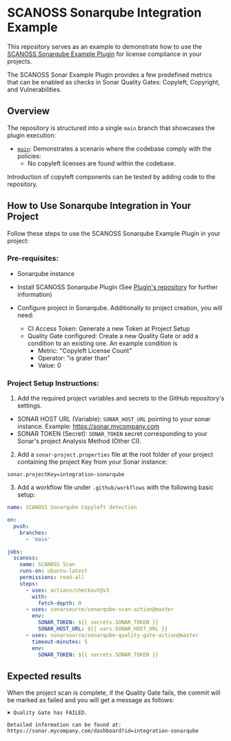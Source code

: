 # SCANOSS Sonarqube Integration Example

This repository serves as an example to demonstrate how to use the [SCANOSS Sonarqube Example Plugin](https://github.com/scanoss/scanoss-sonar-example-plugin/) for license compliance in your projects. 

The SCANOSS Sonar Example Plugin provides a few predefined metrics that can be enabled as checks in Sonar Quality Gates: Copyleft, Copyright, and Vulnerabilities.

## Overview

The repository is structured into a single `main` branch that showcases the plugin execution:

- [`main`](https://github.com/scanoss/integration-sonarqube/tree/main): Demonstrates a scenario where the codebase comply with the policies:
    - No copyleft licenses are found within the codebase.

Introduction of copyleft components can be tested by adding code to the repository.


## How to Use Sonarqube Integration in Your Project

Follow these steps to use the SCANOSS Sonarqube Example Plugin in your project:

### Pre-requisites:

- Sonarqube instance

- Install SCANOSS Sonarqube Plugin (See [Plugin's repository](https://github.com/scanoss/scanoss-sonar-example-plugin/) for further information)

- Configure project in Sonarqube. Additionally to project creation, you will need:
  - CI Access Token: Generate a new Token at Project Setup
  - Quality Gate configured: Create a new Quality Gate or add a condition to an existing one. An example condition is 
    - Metric: "Copyleft License Count" 
    - Operator: "is grater than"
    - Value: 0

### Project Setup Instructions:

1. Add the required project variables and secrets to the GitHub repository's settings.

- SONAR HOST URL (Variable): `SONAR_HOST_URL` pointing to your sonar instance. Example: https://sonar.mycompany.com
- SONAR TOKEN (Secret): `SONAR_TOKEN` secret corresponding to your Sonar's project Analysis Method (Other CI).

2. Add a `sonar-project.properties` file at the root folder of your project containing the project Key from your Sonar instance:
```
sonar.projectKey=integration-sonarqube
```

3. Add a workflow file under `.github/workflows` with the following basic setup:
```yaml
name: SCANOSS Sonarqube Copyleft detection

on:
  push:
    branches:
      - 'main'

jobs:
  scanoss:
    name: SCANOSS Scan
    runs-on: ubuntu-latest
    permissions: read-all
    steps:
      - uses: actions/checkout@v3
        with:
          fetch-depth: 0 
      - uses: sonarsource/sonarqube-scan-action@master
        env:
          SONAR_TOKEN: ${{ secrets.SONAR_TOKEN }}
          SONAR_HOST_URL: ${{ vars.SONAR_HOST_URL }}
      - uses: sonarsource/sonarqube-quality-gate-action@master
        timeout-minutes: 5
        env:
          SONAR_TOKEN: ${{ secrets.SONAR_TOKEN }}
```

## Expected results

When the project scan is complete, if the Quality Gate fails, the commit will be marked as failed and you will get a message as follows:

```
✖ Quality Gate has FAILED.

Detailed information can be found at: https://sonar.mycompany.com/dashboard?id=integration-sonarqube
```
